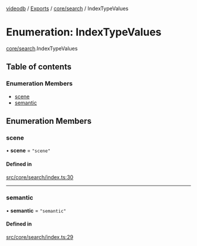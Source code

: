[videodb](../README.md) / [Exports](../modules.md) / [core/search](../modules/core_search.md) / IndexTypeValues

# Enumeration: IndexTypeValues

[core/search](../modules/core_search.md).IndexTypeValues

## Table of contents

### Enumeration Members

- [scene](core_search.IndexTypeValues.md#scene)
- [semantic](core_search.IndexTypeValues.md#semantic)

## Enumeration Members

### scene

• **scene** = ``"scene"``

#### Defined in

[src/core/search/index.ts:30](https://github.com/video-db/videodb-node/blob/583396d/src/core/search/index.ts#L30)

___

### semantic

• **semantic** = ``"semantic"``

#### Defined in

[src/core/search/index.ts:29](https://github.com/video-db/videodb-node/blob/583396d/src/core/search/index.ts#L29)
